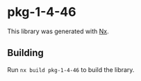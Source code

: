 # pkg-1-4-46

This library was generated with [Nx](https://nx.dev).

## Building

Run `nx build pkg-1-4-46` to build the library.
